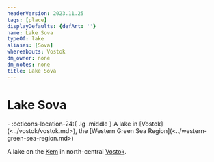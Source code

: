 ```yaml
---
headerVersion: 2023.11.25
tags: [place]
displayDefaults: {defArt: ''}
name: Lake Sova
typeOf: lake
aliases: [Sova]
whereabouts: Vostok
dm_owner: none
dm_notes: none
title: Lake Sova
---
```

# Lake Sova
<div class="grid cards ext-narrow-margin ext-one-column" markdown>
-    :octicons-location-24:{ .lg .middle } A lake in [Vostok](<../vostok/vostok.md>), the [Western Green Sea Region](<../western-green-sea-region.md>)  
</div>


A lake on the [Kem](<./kem.md>) in north-central [Vostok](<../vostok/vostok.md>).